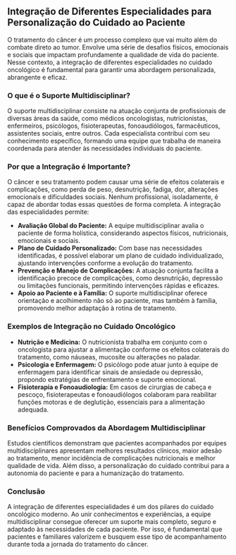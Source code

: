 
## Integração de Diferentes Especialidades para Personalização do Cuidado ao Paciente

O tratamento do câncer é um processo complexo que vai muito além do combate direto ao tumor. Envolve uma série de desafios físicos, emocionais e sociais que impactam profundamente a qualidade de vida do paciente. Nesse contexto, a integração de diferentes especialidades no cuidado oncológico é fundamental para garantir uma abordagem personalizada, abrangente e eficaz.

### O que é o Suporte Multidisciplinar?

O suporte multidisciplinar consiste na atuação conjunta de profissionais de diversas áreas da saúde, como médicos oncologistas, nutricionistas, enfermeiros, psicólogos, fisioterapeutas, fonoaudiólogos, farmacêuticos, assistentes sociais, entre outros. Cada especialista contribui com seu conhecimento específico, formando uma equipe que trabalha de maneira coordenada para atender às necessidades individuais do paciente.

### Por que a Integração é Importante?

O câncer e seu tratamento podem causar uma série de efeitos colaterais e complicações, como perda de peso, desnutrição, fadiga, dor, alterações emocionais e dificuldades sociais. Nenhum profissional, isoladamente, é capaz de abordar todas essas questões de forma completa. A integração das especialidades permite:

- **Avaliação Global do Paciente:** A equipe multidisciplinar avalia o paciente de forma holística, considerando aspectos físicos, nutricionais, emocionais e sociais.
- **Plano de Cuidado Personalizado:** Com base nas necessidades identificadas, é possível elaborar um plano de cuidado individualizado, ajustando intervenções conforme a evolução do tratamento.
- **Prevenção e Manejo de Complicações:** A atuação conjunta facilita a identificação precoce de complicações, como desnutrição, depressão ou limitações funcionais, permitindo intervenções rápidas e eficazes.
- **Apoio ao Paciente e à Família:** O suporte multidisciplinar oferece orientação e acolhimento não só ao paciente, mas também à família, promovendo melhor adaptação à rotina de tratamento.

### Exemplos de Integração no Cuidado Oncológico

- **Nutrição e Medicina:** O nutricionista trabalha em conjunto com o oncologista para ajustar a alimentação conforme os efeitos colaterais do tratamento, como náuseas, mucosite ou alterações no paladar.
- **Psicologia e Enfermagem:** O psicólogo pode atuar junto à equipe de enfermagem para identificar sinais de ansiedade ou depressão, propondo estratégias de enfrentamento e suporte emocional.
- **Fisioterapia e Fonoaudiologia:** Em casos de cirurgias de cabeça e pescoço, fisioterapeutas e fonoaudiólogos colaboram para reabilitar funções motoras e de deglutição, essenciais para a alimentação adequada.

### Benefícios Comprovados da Abordagem Multidisciplinar

Estudos científicos demonstram que pacientes acompanhados por equipes multidisciplinares apresentam melhores resultados clínicos, maior adesão ao tratamento, menor incidência de complicações nutricionais e melhor qualidade de vida. Além disso, a personalização do cuidado contribui para a autonomia do paciente e para a humanização do tratamento.

### Conclusão

A integração de diferentes especialidades é um dos pilares do cuidado oncológico moderno. Ao unir conhecimentos e experiências, a equipe multidisciplinar consegue oferecer um suporte mais completo, seguro e adaptado às necessidades de cada paciente. Por isso, é fundamental que pacientes e familiares valorizem e busquem esse tipo de acompanhamento durante toda a jornada do tratamento do câncer.
```
